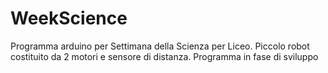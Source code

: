 # WeekScience
Programma arduino per Settimana della Scienza per Liceo.
Piccolo robot costituito da 2 motori e sensore di distanza.
Programma in fase di sviluppo
